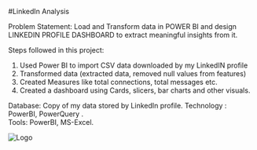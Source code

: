 #LinkedIn Analysis

Problem Statement:
Load and Transform data in POWER BI and design LINKEDIN
PROFILE DASHBOARD to extract meaningful insights from it.

Steps followed in this project:
1. Used Power BI to import CSV data downloaded by my LinkedIN profile
2. Transformed data (extracted data, removed null values from features)
3. Created Measures like total connections, total messages etc.
4. Created a dashboard using Cards, slicers, bar charts and other visuals.

Database: Copy of my data stored by LinkedIn profile.
Technology : PowerBI, PowerQuery .   
Tools: PowerBI, MS-Excel.







![Logo](https://github.com/hvardhank7/iNeuron_Assignment/blob/main/PowerBI/Linkdein_Analysis/Linkedin_dashboard.png)

